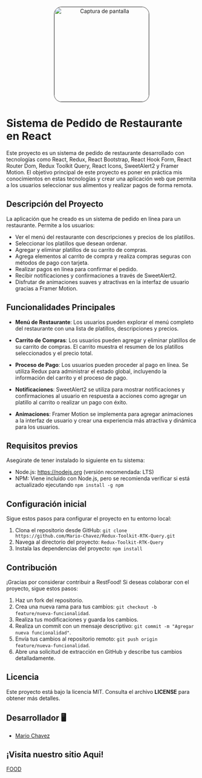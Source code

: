 <p align="center">
  <img src="https://res.cloudinary.com/mach/image/upload/v1694005015/logo-new_dnl46m.png"  alt="Captura de pantalla" style="width: 250px; border: 1px solid #333; border-radius: 20px;">
</p>

# Sistema de Pedido de Restaurante en React

Este proyecto es un sistema de pedido de restaurante desarrollado con tecnologías como React, Redux, React Bootstrap, React Hook Form, React Router Dom, Redux Toolkit Query, React Icons, SweetAlert2 y Framer Motion. El objetivo principal de este proyecto es poner en práctica mis conocimientos en estas tecnologías y crear una aplicación web que permita a los usuarios seleccionar sus alimentos y realizar pagos de forma remota.

## Descripción del Proyecto

La aplicación que he creado es un sistema de pedido en línea para un restaurante. Permite a los usuarios:

-   Ver el menú del restaurante con descripciones y precios de los platillos.
-   Seleccionar los platillos que desean ordenar.
-   Agregar y eliminar platillos de su carrito de compras.
-   Agrega elementos al carrito de compra y realiza compras seguras con métodos de pago con tarjeta.
-   Realizar pagos en línea para confirmar el pedido.
-   Recibir notificaciones y confirmaciones a través de SweetAlert2.
-   Disfrutar de animaciones suaves y atractivas en la interfaz de usuario gracias a Framer Motion.

## Funcionalidades Principales

-   **Menú de Restaurante**: Los usuarios pueden explorar el menú completo del restaurante con una lista de platillos, descripciones y precios.

-   **Carrito de Compras**: Los usuarios pueden agregar y eliminar platillos de su carrito de compras. El carrito muestra el resumen de los platillos seleccionados y el precio total.

-   **Proceso de Pago**: Los usuarios pueden proceder al pago en línea. Se utiliza Redux para administrar el estado global, incluyendo la información del carrito y el proceso de pago.

-   **Notificaciones**: SweetAlert2 se utiliza para mostrar notificaciones y confirmaciones al usuario en respuesta a acciones como agregar un platillo al carrito o realizar un pago con éxito.

-   **Animaciones**: Framer Motion se implementa para agregar animaciones a la interfaz de usuario y crear una experiencia más atractiva y dinámica para los usuarios.

## Requisitos previos

Asegúrate de tener instalado lo siguiente en tu sistema:

-   Node.js: https://nodejs.org (versión recomendada: LTS)
-   NPM: Viene incluido con Node.js, pero se recomienda verificar si está actualizado ejecutando `npm install -g npm`

## Configuración inicial

Sigue estos pasos para configurar el proyecto en tu entorno local:

1. Clona el repositorio desde GitHub: `git clone https://github.com/Mario-Chavez/Redux-Toolkit-RTK-Query.git`
2. Navega al directorio del proyecto: `Redux-Toolkit-RTK-Query`
3. Instala las dependencias del proyecto: `npm install`

## Contribución

¡Gracias por considerar contribuir a RestFood! Si deseas colaborar con el proyecto, sigue estos pasos:

1. Haz un fork del repositorio.
2. Crea una nueva rama para tus cambios: `git checkout -b feature/nueva-funcionalidad`.
3. Realiza tus modificaciones y guarda los cambios.
4. Realiza un commit con un mensaje descriptivo: `git commit -m "Agregar nueva funcionalidad"`.
5. Envía tus cambios al repositorio remoto: `git push origin feature/nueva-funcionalidad`.
6. Abre una solicitud de extracción en GitHub y describe tus cambios detalladamente.

## Licencia

Este proyecto está bajo la licencia MIT. Consulta el archivo **LICENSE** para obtener más detalles.

## Desarrollador 🖥️

-   [Mario Chavez ](https://github.com/Mario-Chavez)

## ¡Visita nuestro sitio Aqui!

[FOOD](https://food-delivery150.netlify.app/)
